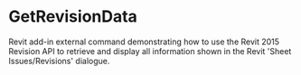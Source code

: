 GetRevisionData
===============

Revit add-in external command demonstrating how to use the Revit 2015 Revision API to retrieve and display all information shown in the Revit 'Sheet Issues/Revisions' dialogue.
